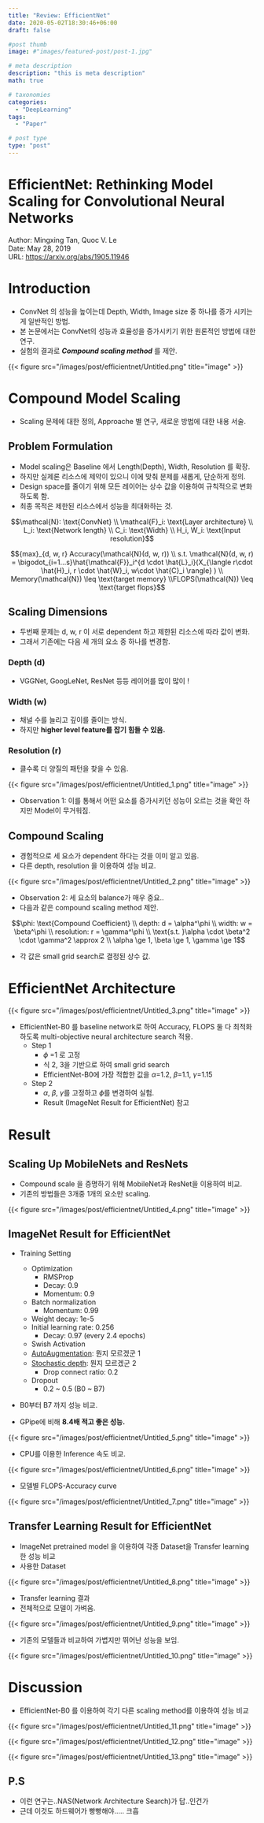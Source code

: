 ```yaml
---
title: "Review: EfficientNet"
date: 2020-05-02T18:30:46+06:00
draft: false

#post thumb
image: #"images/featured-post/post-1.jpg"

# meta description
description: "this is meta description"
math: true

# taxonomies
categories:
  - "DeepLearning"
tags:
  - "Paper"

# post type
type: "post"
---
```


# EfficientNet: Rethinking Model Scaling for Convolutional Neural Networks

Author: Mingxing Tan, Quoc V. Le  
Date: May 28, 2019  
URL: https://arxiv.org/abs/1905.11946

# Introduction

- ConvNet 의 성능을 높이는데 Depth, Width, Image size 중 하나를 증가 시키는게 일반적인 방법.
- 본 논문에서는 ConvNet의 성능과 효율성을 증가시키기 위한 원론적인 방법에 대한 연구.
- 실험의 결과로 ***Compound scaling method*** 를 제안.

{{< figure src="/images/post/efficientnet/Untitled.png" title="image" >}}

# Compound Model Scaling

- Scaling 문제에 대한 정의, Approache 별 연구, 새로운 방법에 대한  내용 서술.

## Problem Formulation

- Model scaling은 Baseline 에서 Length(Depth), Width, Resolution 를 확장.
- 하지만 실제론 리소스에 제약이 있으니 이에 맞춰 문제를 새롭게, 단순하게 정의.
- Design space를 줄이기 위해 모든 레이어는 상수 값을 이용하여 규칙적으로 변화하도록 함.
- 최종 목적은 제한된 리소스에서 성능을 최대화하는 것.

$$\mathcal{N}: \text{ConvNet} \\ \mathcal{F}_i: \text{Layer architecture} \\ L_i: \text{Network length} \\ C_i: \text{Width} \\ H_i, W_i: \text{Input resolution}$$

$${max}_{d, w, r} Accuracy(\mathcal{N}(d, w, r)) \\ s.t. \mathcal{N}(d, w, r) = \bigodot_{i=1...s}\hat{\mathcal{F}}_i^{d \cdot \hat{L}_i}(X_{\langle r\cdot \hat{H}_i, r \cdot \hat{W}_i, w\cdot \hat{C}_i \rangle} ) \\ Memory(\mathcal{N}) \leq \text{target memory} \\FLOPS(\mathcal{N}) \leq \text{target flops}$$

## Scaling Dimensions

- 두번째 문제는 d, w, r 이 서로 dependent 하고 제한된 리소스에 따라 값이 변화.
- 그래서 기존에는 다음 세 개의 요소 중 하나를 변경함.

### Depth (d)

- VGGNet, GoogLeNet, ResNet 등등 레이어를 많이 많이 !

### Width (w)

- 채널 수를 늘리고 깊이를 줄이는 방식.
- 하지만 **higher level feature를 잡기 힘들 수 있음.**

### Resolution (r)

- 클수록 더 양질의 패턴을 찾을 수 있음.

{{< figure src="/images/post/efficientnet/Untitled_1.png" title="image" >}}

- Observation 1: 이를 통해서 어떤 요소를 증가시키던 성능이 오르는 것을 확인 하지만 Model이 무거워짐.

## Compound Scaling

- 경험적으로 세 요소가 dependent 하다는 것을 이미 알고 있음.
- 다른 depth, resolution 을 이용하여 성능 비교.

{{< figure src="/images/post/efficientnet/Untitled_2.png" title="image" >}}

- Observation 2: 세 요소의 balance가 매우 중요..
- 다음과 같은 compound scaling method 제안.

$$\phi: \text{Compound Coefficient} \\ depth: d = \alpha^\phi \\ width: w = \beta^\phi \\ resolution: r = \gamma^\phi \\ \text{s.t. }\alpha \cdot \beta^2 \cdot \gamma^2 \approx 2 \\ \alpha \ge 1, \beta \ge 1, \gamma \ge 1$$

- 각 값은 small grid search로 결정된 상수 값.

# EfficientNet Architecture

{{< figure src="/images/post/efficientnet/Untitled_3.png" title="image" >}}

- EfficientNet-B0 를 baseline network로 하여  Accuracy, FLOPS 둘 다 최적화하도록 multi-objective neural architecture search 적용.
    - Step 1
        - $\phi$ =1 로 고정
        - 식 2, 3을 기반으로 하여 small grid search
        - EfficientNet-B0에 가장 적합한 값을 $\alpha$=1.2, $\beta$=1.1, $\gamma$=1.15
    - Step 2
        - $\alpha$, $\beta$, $\gamma$를 고정하고 $\phi$를 변경하여 실험.
        - Result (ImageNet Result for EfficientNet) 참고

# Result

## Scaling Up MobileNets and ResNets

- Compound scale 을 증명하기 위해 MobileNet과 ResNet을 이용하여 비교.
- 기존의 방법들은 3개중 1개의 요소만 scaling.

{{< figure src="/images/post/efficientnet/Untitled_4.png" title="image" >}}

## ImageNet Result for EfficientNet

- Training Setting
    - Optimization
        - RMSProp
        - Decay: 0.9
        - Momentum: 0.9
    - Batch normalization
        - Momentum: 0.99
    - Weight decay: 1e-5
    - Initial learning rate: 0.256
        - Decay: 0.97 (every 2.4 epochs)
    - Swish Activation
    - [AutoAugmentation](https://arxiv.org/abs/1805.09501): 뭔지 모르겠군 1
    - [Stochastic depth](https://arxiv.org/abs/1603.09382): 뭔지 모르겠군 2
        - Drop connect ratio: 0.2
    - Dropout
        - 0.2 ~ 0.5 (B0 ~ B7)

- B0부터 B7 까지 성능 비교.
- GPipe에 비해 **8.4배 적고 좋은 성능.**

{{< figure src="/images/post/efficientnet/Untitled_5.png" title="image" >}}

- CPU를 이용한 Inference 속도 비교.

{{< figure src="/images/post/efficientnet/Untitled_6.png" title="image" >}}

- 모델별 FLOPS-Accuracy curve

{{< figure src="/images/post/efficientnet/Untitled_7.png" title="image" >}}

## Transfer Learning Result for EfficientNet

- ImageNet pretrained model 을 이용하여 각종 Dataset을 Transfer learning 한 성능 비교
- 사용한 Dataset

{{< figure src="/images/post/efficientnet/Untitled_8.png" title="image" >}}

- Transfer learning 결과
- 전체적으로 모델이 가벼움.

{{< figure src="/images/post/efficientnet/Untitled_9.png" title="image" >}}

- 기존의 모델들과 비교하여 가볍지만 뛰어난 성능을 보임.

{{< figure src="/images/post/efficientnet/Untitled_10.png" title="image" >}}

# Discussion

- EfficientNet-B0 를 이용하여 각기 다른 scaling method를 이용하여 성능 비교

{{< figure src="/images/post/efficientnet/Untitled_11.png" title="image" >}}

{{< figure src="/images/post/efficientnet/Untitled_12.png" title="image" >}}

{{< figure src="/images/post/efficientnet/Untitled_13.png" title="image" >}}

## P.S

- 이런 연구는..NAS(Network Architecture Search)가 답..인건가
- 근데 이것도 하드웨어가 빵빵해야..... 크흡